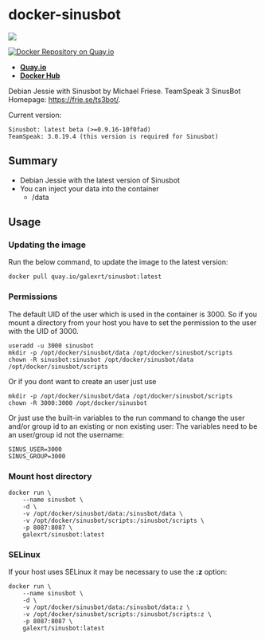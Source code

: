 # docker-sinusbot

[![](https://images.microbadger.com/badges/image/galexrt/sinusbot.svg)](https://microbadger.com/images/galexrt/sinusbot "Get your own image badge on microbadger.com")

[![Docker Repository on Quay.io](https://quay.io/repository/galexrt/sinusbot/status "Docker Repository on Quay.io")](https://quay.io/repository/galexrt/zulip)
* [**Quay.io**](https://quay.io/repository/galexrt/sinusbot)
* [**Docker Hub**](https://hub.docker.com/r/galexrt/sinusbot)

Debian Jessie with Sinusbot by Michael Friese.
TeamSpeak 3 SinusBot Homepage: https://frie.se/ts3bot/.

Current version:
```
Sinusbot: latest beta (>=0.9.16-10f0fad)
TeamSpeak: 3.0.19.4 (this version is required for Sinusbot)
```

## Summary
* Debian Jessie with the latest version of Sinusbot
* You can inject your data into the container
  * /data

## Usage
### Updating the image
Run the below command, to update the image to the latest version:
```
docker pull quay.io/galexrt/sinusbot:latest
```

### Permissions
The default UID of the user which is used in the container is 3000.
So if you mount a directory from your host you have to set the permission to the user with the UID of 3000.
```
useradd -u 3000 sinusbot
mkdir -p /opt/docker/sinusbot/data /opt/docker/sinusbot/scripts
chown -R sinusbot:sinusbot /opt/docker/sinusbot/data /opt/docker/sinusbot/scripts
```
Or if you dont want to create an user just use
```
mkdir -p /opt/docker/sinusbot/data /opt/docker/sinusbot/scripts
chown -R 3000:3000 /opt/docker/sinusbot
```
Or just use the built-in variables to the run command to change the user and/or group id to an existing or non existing user:
The variables need to be an user/group id not the username:
```
SINUS_USER=3000
SINUS_GROUP=3000
```

### Mount host directory
```
docker run \
    --name sinusbot \
    -d \
    -v /opt/docker/sinusbot/data:/sinusbot/data \
    -v /opt/docker/sinusbot/scripts:/sinusbot/scripts \
    -p 8087:8087 \
    galexrt/sinusbot:latest
```

### SELinux
If your host uses SELinux it may be necessary to use the **:z** option:
```
docker run \
    --name sinusbot \
    -d \
    -v /opt/docker/sinusbot/data:/sinusbot/data:z \
    -v /opt/docker/sinusbot/scripts:/sinusbot/scripts:z \
    -p 8087:8087 \
    galexrt/sinusbot:latest
```
